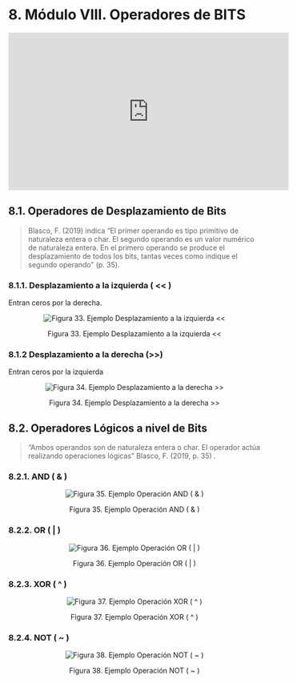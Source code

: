 # 8. Módulo VIII. Operadores de BITS

<div style="text-align:center;">
<iframe width="560" height="315" src="https://www.youtube.com/embed/GapFXee3lSU" frameborder="0" allow="autoplay; encrypted-media" allowfullscreen></iframe>
</div>

## 8.1. Operadores de Desplazamiento de Bits

> Blasco, F. (2019) indica “El primer operando es tipo primitivo de naturaleza entera o char. El segundo operando es un valor numérico de naturaleza entera. En el primero operando se produce el desplazamiento de todos los bits, tantas veces como indique el segundo operando” (p. 35).

### 8.1.1. Desplazamiento a la izquierda ( << )

Entran ceros por la derecha.

<div  style="text-align:center;">
<img :src="$withBase('/img/ejemplo-17.png')" alt="Figura 33. Ejemplo Desplazamiento a la izquierda <<"/>
<p>Figura 33. Ejemplo Desplazamiento a la izquierda <<</p>
</div>

### 8.1.2 Desplazamiento a la derecha (>>)

Entran ceros por la izquierda

<div  style="text-align:center;">
<img :src="$withBase('/img/ejemplo-18.png')" alt="Figura 34. Ejemplo Desplazamiento a la derecha  >>"/>
<p>Figura 34. Ejemplo Desplazamiento a la derecha  >></p>
</div>

## 8.2. Operadores Lógicos a nivel de Bits

> “Ambos operandos son de naturaleza entera o char. El operador actúa realizando operaciones lógicas” Blasco, F. (2019, p. 35) .  

### 8.2.1. AND ( & )

<div  style="text-align:center;">
<img :src="$withBase('/img/ejemplo-19.png')" alt="Figura 35. Ejemplo Operación AND ( & )"/>
<p>Figura 35. Ejemplo Operación AND ( & )</p>
</div>

### 8.2.2. OR ( | )

<div  style="text-align:center;">
<img :src="$withBase('/img/ejemplo-20.png')" alt=" Figura 36. Ejemplo Operación OR ( | )"/>
<p> Figura 36. Ejemplo Operación OR ( | )</p>
</div>

### 8.2.3. XOR ( ^ )

<div  style="text-align:center;">
<img :src="$withBase('/img/ejemplo-21.png')" alt="Figura 37. Ejemplo Operación XOR ( ^ )"/>
<p>Figura 37. Ejemplo Operación XOR ( ^ )</p>
</div>

### 8.2.4. NOT ( ~ )

<div  style="text-align:center;">
<img :src="$withBase('/img/ejemplo-22.png')" alt="Figura 38. Ejemplo Operación NOT ( ~ )"/>
<p>Figura 38. Ejemplo Operación NOT ( ~ )</p>
</div>